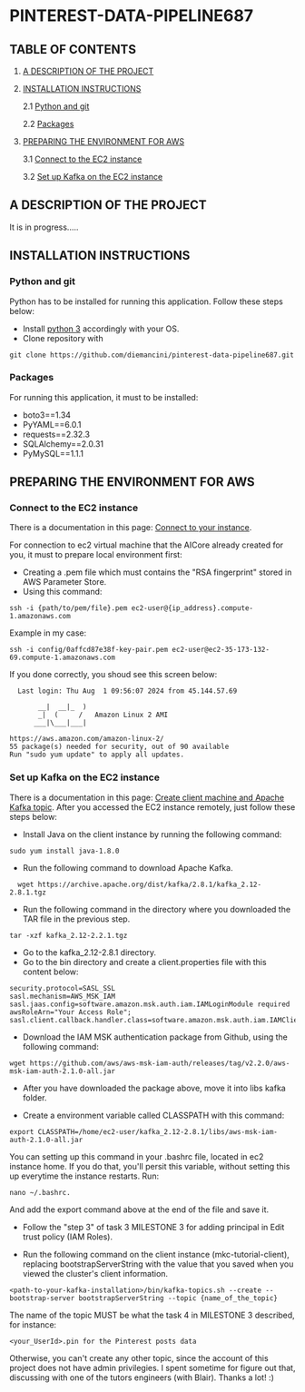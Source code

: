 # PINTEREST-DATA-PIPELINE687

## TABLE OF CONTENTS

1. [A DESCRIPTION OF THE PROJECT](#description)

2. [INSTALLATION INSTRUCTIONS](#install)

   2.1 [Python and git](#python_git)

   2.2 [Packages](#packages)

3. [PREPARING THE ENVIRONMENT FOR AWS](#preparing_enviroment_aws)

   3.1 [Connect to the EC2 instance](#connect_ec2)

   3.2 [Set up Kafka on the EC2 instance](#setup_kafka)

## <a id="description">A DESCRIPTION OF THE PROJECT</a>

It is in progress.....

## <a id="install">INSTALLATION INSTRUCTIONS</a>

### <a id="python_git">Python and git</a>

Python has to be installed for running this application. Follow these steps below:

- Install [python 3](https://www.python.org/downloads/) accordingly with your OS.
- Clone repository with

```
git clone https://github.com/diemancini/pinterest-data-pipeline687.git
```

### <a id="packages">Packages</a>

For running this application, it must to be installed:

- boto3==1.34
- PyYAML==6.0.1
- requests==2.32.3
- SQLAlchemy==2.0.31
- PyMySQL==1.1.1

## <a id="preparing_enviroment_aws">PREPARING THE ENVIRONMENT FOR AWS</a>

### <a id="connect_ec2">Connect to the EC2 instance</a>

There is a documentation in this page: [Connect to your instance](https://docs.aws.amazon.com/AWSEC2/latest/UserGuide/EC2_GetStarted.html?icmpid=docs_ec2_console#ec2-connect-to-instance).

For connection to ec2 virtual machine that the AICore already created for you, it must to prepare local environment first:

- Creating a .pem file which must contains the "RSA fingerprint" stored in AWS Parameter Store.
- Using this command:

```
ssh -i {path/to/pem/file}.pem ec2-user@{ip_address}.compute-1.amazonaws.com
```

Example in my case:

```
ssh -i config/0affcd87e38f-key-pair.pem ec2-user@ec2-35-173-132-69.compute-1.amazonaws.com
```

If you done correctly, you shoud see this screen below:

```
  Last login: Thu Aug  1 09:56:07 2024 from 45.144.57.69

       __|  __|_  )
       _|  (     /   Amazon Linux 2 AMI
      ___|\___|___|

https://aws.amazon.com/amazon-linux-2/
55 package(s) needed for security, out of 90 available
Run "sudo yum update" to apply all updates.
```

### <a id="setup_kafka">Set up Kafka on the EC2 instance</a>

There is a documentation in this page: [Create client machine and Apache Kafka topic](https://docs.aws.amazon.com/msk/latest/developerguide/mkc-create-topic.html).
After you accessed the EC2 instance remotely, just follow these steps below:

- Install Java on the client instance by running the following command:

```
sudo yum install java-1.8.0

```

- Run the following command to download Apache Kafka.

```
  wget https://archive.apache.org/dist/kafka/2.8.1/kafka_2.12-2.8.1.tgz

```

- Run the following command in the directory where you downloaded the TAR file in the previous step.

```
tar -xzf kafka_2.12-2.2.1.tgz

```

- Go to the kafka_2.12-2.8.1 directory.
- Go to the bin directory and create a client.properties file with this content below:

```
security.protocol=SASL_SSL
sasl.mechanism=AWS_MSK_IAM
sasl.jaas.config=software.amazon.msk.auth.iam.IAMLoginModule required awsRoleArn="Your Access Role";
sasl.client.callback.handler.class=software.amazon.msk.auth.iam.IAMClientCallbackHandler

```

- Download the IAM MSK authentication package from Github, using the following command:

```
wget https://github.com/aws/aws-msk-iam-auth/releases/tag/v2.2.0/aws-msk-iam-auth-2.1.0-all.jar

```

- After you have downloaded the package above, move it into libs kafka folder.

- Create a environment variable called CLASSPATH with this command:

```
export CLASSPATH=/home/ec2-user/kafka_2.12-2.8.1/libs/aws-msk-iam-auth-2.1.0-all.jar
```

You can setting up this command in your .bashrc file, located in ec2 instance home. If you do that,
you'll persit this variable, without setting this up everytime the instance restarts. Run:

```
nano ~/.bashrc.
```

And add the export command above at the end of the file and save it.

- Follow the "step 3" of task 3 MILESTONE 3 for adding principal in Edit trust policy (IAM Roles).

- Run the following command on the client instance (mkc-tutorial-client), replacing bootstrapServerString with the value that you saved when you viewed the cluster's client information.

```
<path-to-your-kafka-installation>/bin/kafka-topics.sh --create --bootstrap-server bootstrapServerString --topic {name_of_the_topic}

```

The name of the topic MUST be what the task 4 in MILESTONE 3 described, for instance:

```
<your_UserId>.pin for the Pinterest posts data

```

Otherwise, you can't create any other topic, since the account of this project does not have admin privilegies. I spent sometime
for figure out that, discussing with one of the tutors engineers (with Blair). Thanks a lot! :)

```

```
